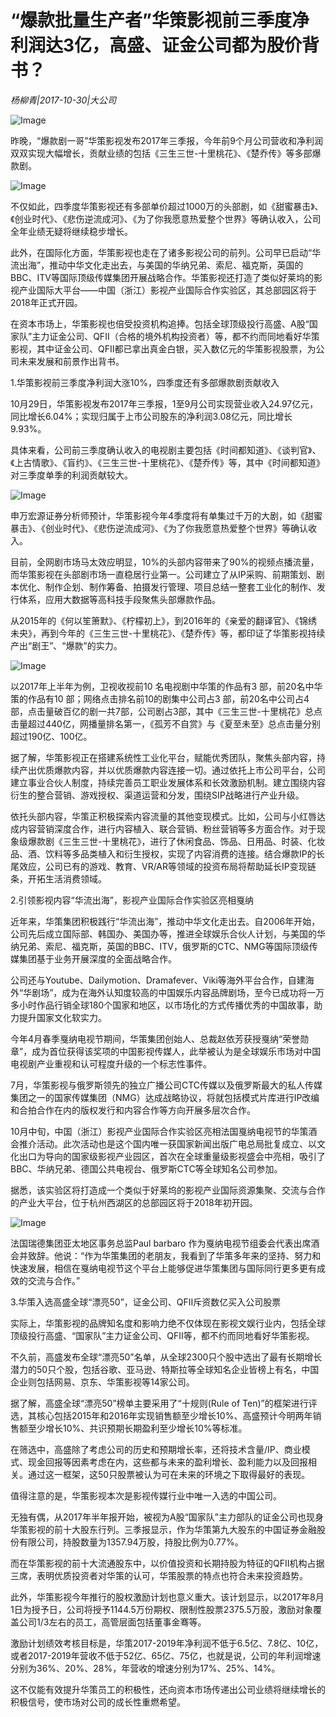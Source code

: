 # “爆款批量生产者”华策影视前三季度净利润达3亿，高盛、证金公司都为股价背书？

*杨柳青|2017-10-30|大公司*

![Image](http://static.ylzbl.com/uploads/ueditor/php/upload/image/20171031/1509408721636292.jpeg)

昨晚，“爆款剧一哥”华策影视发布2017年三季报，今年前9个月公司营收和净利润双双实现大幅增长，贡献业绩的包括《三生三世-十里桃花》、《楚乔传》等多部爆款剧。

![Image](http://si1.go2yd.com/get-image/0HusJz2qsT2)

不仅如此，四季度华策影视还有多部单价超过1000万的头部剧，如《甜蜜暴击》、《创业时代》、《悲伤逆流成河》、《为了你我愿意热爱整个世界》等确认收入，公司全年业绩无疑将继续稳步增长。

此外，在国际化方面，华策影视也走在了诸多影视公司的前列。公司早已启动“华流出海”，推动中华文化走出去，与美国的华纳兄弟、索尼、福克斯，英国的BBC、ITV等国际顶级传媒集团开展战略合作。华策影视还打造了类似好莱坞的影视产业国际大平台——中国（浙江）影视产业国际合作实验区，其总部园区将于2018年正式开园。

在资本市场上，华策影视也倍受投资机构追捧。包括全球顶级投行高盛、A股“国家队”主力证金公司、QFII（合格的境外机构投资者）等，都不约而同地看好华策影视，其中证金公司、QFII都已拿出真金白银，买入数亿元的华策影视股票，为公司未来发展和前景作出背书。

1.华策影视前三季度净利润大涨10%，四季度还有多部爆款剧贡献收入

10月29日，华策影视发布2017年三季报，1至9月公司实现营业收入24.97亿元，同比增长6.04%；实现归属于上市公司股东的净利润3.08亿元，同比增长9.93%。

具体来看，公司前三季度确认收入的电视剧主要包括《时间都知道》、《谈判官》、《上古情歌》、《盲约》、《三生三世-十里桃花》、《楚乔传》等，其中《时间都知道》对三季度单季的利润贡献较大。

![Image](http://si1.go2yd.com/get-image/0HusJwbsUl6)

申万宏源证券分析师预计，华策影视今年4季度将有单集过千万的大剧，如《甜蜜暴击》、《创业时代》、《悲伤逆流成河》、《为了你我愿意热爱整个世界》等确认收入。

目前，全网剧市场马太效应明显，10%的头部内容带来了90%的视频点播流量，而华策影视在头部剧市场一直稳居行业第一。公司建立了从IP采购、前期策划、剧本优化、制作企划、制作筹备、拍摄发行管理、项目总结一整套工业化的制作、发行体系，应用大数据等高科技手段聚焦头部爆款作品。

从2015年的《何以笙箫默》、《柠檬初上》，到2016年的《亲爱的翻译官》、《锦绣未央》，再到今年的《三生三世-十里桃花》、《楚乔传》等，都印证了华策影视持续产出“剧王”、“爆款”的实力。

![Image](http://si1.go2yd.com/get-image/0HusJxOYNxA)

以2017年上半年为例，卫视收视前10 名电视剧中华策的作品有3 部，前20名中华策的作品有10 部；网络点击排名前10的剧集中公司占3 部，前20名中公司占4部，点击量破百亿的剧一共7部，公司剧占3部，其中《三生三世-十里桃花》总点击量超过440亿，网播量排名第一，《孤芳不自赏》与《夏至未至》总点击量分别超过190亿、100亿。

据了解，华策影视正在搭建系统性工业化平台，赋能优秀团队，聚焦头部内容，持续产出优质爆款内容，并以优质爆款内容连接一切。通过依托上市公司平台，公司建立事业合伙人制度，持续完善员工职业发展体系和长效激励机制。建立围绕内容衍生的整合营销、游戏授权、渠道运营和分发，围绕SIP战略进行产业升级。

依托头部内容，华策正积极探索内容流量的其他变现模式。比如，公司与小红唇达成内容营销深度合作，进行内容植入、联合营销、粉丝营销等多方面合作。对于现象级爆款剧《三生三世-十里桃花》，进行了休闲食品、饰品、日用品、时装、化妆品、酒、饮料等多品类植入和衍生授权，实现了内容消费的连接。结合爆款IP的长尾效应，公司已有的游戏、教育、VR/AR等领域的投资布局将帮助延长IP变现链条，开拓生活消费领域。

2.引领影视内容“华流出海”，影视产业国际合作实验区亮相戛纳

近年来，华策集团积极践行“华流出海”，推动中华文化走出去。自2006年开始，公司先后成立国际部、韩国办、美国办等，推进全球娱乐合伙人计划，与美国的华纳兄弟、索尼、福克斯，英国的BBC、ITV，俄罗斯的CTC、NMG等国际顶级传媒集团基于业务开展深度的全面战略合作。

公司还与Youtube、Dailymotion、Dramafever、Viki等海外平台合作，自建海外“华剧场”，成为在海外认知度较高的中国娱乐内容品牌剧场，至今已成功将一万多小时作品行销全球180个国家和地区，以市场化的方式传播优秀的中国故事，助力提升国家文化软实力。

今年4月春季戛纳电视节期间，华策集团创始人、总裁赵依芳获授戛纳“荣誉勋章”，成为首位获得该奖项的中国影视传媒人，此举被认为是全球娱乐市场对中国电视剧产业重视和认可程度升级的一个标志性事件。

7月，华策影视与俄罗斯领先的独立广播公司CTC传媒以及俄罗斯最大的私人传媒集团之一的国家传媒集团（NMG）达成战略协议，将就包括模式片库进行IP改编和合拍合作在内的版权发行和内容合作等方向开展多层次合作。

10月中旬，中国（浙江）影视产业国际合作实验区亮相法国戛纳电视节的华策酒会推介活动。此次活动也是这个国内唯一获国家新闻出版广电总局批复成立、以文化出口为导向的国家级影视产业园区，首次在全球重量级影视盛会中亮相，吸引了BBC、华纳兄弟、德国公共电视台、俄罗斯CTC等全球知名公司参加。

据悉，该实验区将打造成一个类似于好莱坞的影视产业国际资源集聚、交流与合作的产业大平台，位于杭州西湖区的总部园区将于2018年初开园。

![Image](http://si1.go2yd.com/get-image/0HusJtG1l0i)

法国瑞德集团亚太地区事务总监Paul barbaro 作为戛纳电视节组委会代表出席酒会并致辞。他说：“作为华策集团的老朋友，我看到了华策多年来的坚持、努力和快速发展，相信在戛纳电视节这个平台上能够促进华策集团与国际同行更多更有成效的交流与合作。”

3.华策入选高盛全球“漂亮50”，证金公司、QFII斥资数亿买入公司股票

实际上，华策影视的品牌知名度和影响力绝不仅体现在影视文娱行业内，包括全球顶级投行高盛、“国家队”主力证金公司、QFII等，都不约而同地看好华策影视。

不久前，高盛发布全球“漂亮50”名单，从全球2300只个股中选出了最有长期增长潜力的50只个股，包括谷歌、亚马逊、特斯拉等全球知名企业皆榜上有名，中国企业则包括网易、京东、华策影视等14家公司。

据了解，高盛全球“漂亮50”榜单主要采用了“十规则(Rule of Ten)”的框架进行评选，其核心包括2015年和2016年实现销售额至少增长10%、高盛预计今明两年销售额至少增长10%、共识预期长期盈利至少增长10%等标准。

在筛选中，高盛除了考虑公司的历史和预期增长率，还将技术含量/IP、商业模式、现金回报等因素考虑在内，这些都与未来的盈利增长、盈利能力以及回报相关。通过这一框架，这50只股票被认为可在未来的环境之下取得最好的表现。

值得注意的是，华策影视本次是影视传媒行业中唯一入选的中国公司。

无独有偶，从2017年半年报开始，被视为A股“国家队”主力部队的证金公司也现身华策影视的前十大股东行列。三季报显示，作为华策第九大股东的中国证券金融股份有限公司，持股数量为1357.94万股，持股比例为0.77%。

而在华策影视的前十大流通股东中，以价值投资和长期持股为特征的QFII机构占据三席，表明优质投资者对华策的认可，华策股票的特点也符合未来投资趋势。

此外，华策影视今年推行的股权激励计划也意义重大。该计划显示，以2017年8月1日为授予日，公司将授予1144.5万份期权、限制性股票2375.5万股，激励对象覆盖公司1/3左右的员工，高管层面包括董事金骞等。

激励计划绩效考核目标是，华策2017-2019年净利润不低于6.5亿、7.8亿、10亿，或者2017-2019年营收不低于52亿、65亿、75亿，也就是说，公司的年利润增速分别为36%、20%、28%，年营收的增速分别为17%、25%、14%。

这不仅能有效提升华策员工的积极性，还向资本市场传递出公司业绩将继续增长的积极信号，使市场对公司的成长性重燃希望。


